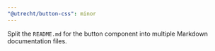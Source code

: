 ```yaml
---
"@utrecht/button-css": minor
---
```


Split the `README.md` for the button component into multiple Markdown documentation files.

